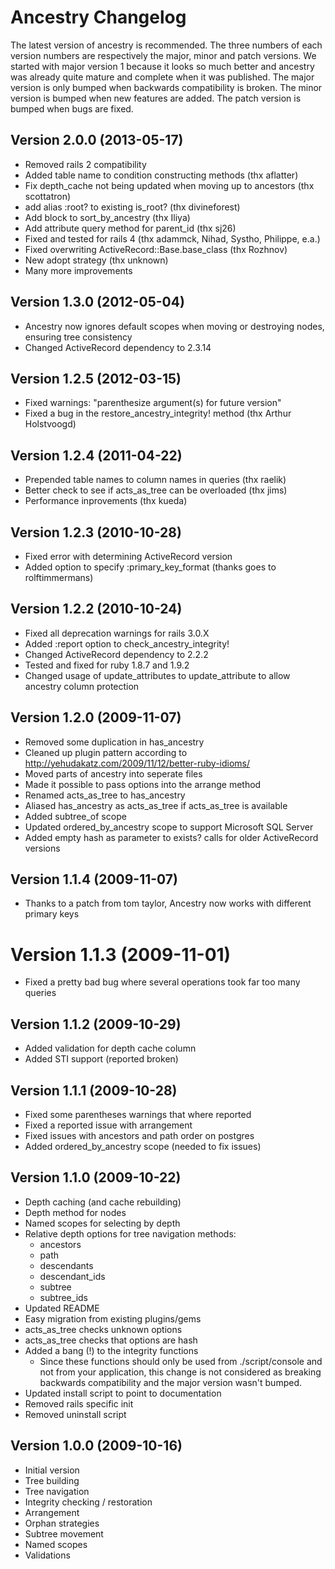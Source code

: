 # Ancestry Changelog

The latest version of ancestry is recommended. The three numbers of each version
numbers are respectively the major, minor and patch versions. We started with
major version 1 because it looks so much better and ancestry was already quite
mature and complete when it was published. The major version is only bumped when
backwards compatibility is broken. The minor version is bumped when new features
are added. The patch version is bumped when bugs are fixed.

## Version 2.0.0 (2013-05-17)
* Removed rails 2 compatibility
* Added table name to condition constructing methods (thx aflatter)
* Fix depth_cache not being updated when moving up to ancestors (thx scottatron)
* add alias :root? to existing is_root? (thx divineforest)
* Add block to sort_by_ancestry (thx Iliya)
* Add attribute query method for parent_id (thx sj26)
* Fixed and tested for rails 4 (thx adammck, Nihad, Systho, Philippe, e.a.)
* Fixed overwriting ActiveRecord::Base.base_class (thx Rozhnov)
* New adopt strategy (thx unknown)
* Many more improvements

## Version 1.3.0 (2012-05-04)
* Ancestry now ignores default scopes when moving or destroying nodes, ensuring tree consistency
* Changed ActiveRecord dependency to 2.3.14

## Version 1.2.5 (2012-03-15)
* Fixed warnings: "parenthesize argument(s) for future version"
* Fixed a bug in the restore_ancestry_integrity! method (thx Arthur Holstvoogd)

## Version 1.2.4 (2011-04-22)
* Prepended table names to column names in queries (thx raelik)
* Better check to see if acts_as_tree can be overloaded (thx jims)
* Performance inprovements (thx kueda)

## Version 1.2.3 (2010-10-28)
* Fixed error with determining ActiveRecord version
* Added option to specify :primary_key_format (thanks goes to rolftimmermans)

## Version 1.2.2 (2010-10-24)
* Fixed all deprecation warnings for rails 3.0.X
* Added :report option to check_ancestry_integrity!
* Changed ActiveRecord dependency to 2.2.2
* Tested and fixed for ruby 1.8.7 and 1.9.2
* Changed usage of update_attributes to update_attribute to allow ancestry column protection

## Version 1.2.0 (2009-11-07)
* Removed some duplication in has_ancestry
* Cleaned up plugin pattern according to http://yehudakatz.com/2009/11/12/better-ruby-idioms/
* Moved parts of ancestry into seperate files
* Made it possible to pass options into the arrange method
* Renamed acts_as_tree to has_ancestry
* Aliased has_ancestry as acts_as_tree if acts_as_tree is available
* Added subtree_of scope
* Updated ordered_by_ancestry scope to support Microsoft SQL Server
* Added empty hash as parameter to exists? calls for older ActiveRecord versions

## Version 1.1.4 (2009-11-07)
* Thanks to a patch from tom taylor, Ancestry now works with different primary keys

# Version 1.1.3 (2009-11-01)
* Fixed a pretty bad bug where several operations took far too many queries

## Version 1.1.2 (2009-10-29)
* Added validation for depth cache column
* Added STI support (reported broken)

## Version 1.1.1 (2009-10-28)
* Fixed some parentheses warnings that where reported
* Fixed a reported issue with arrangement
* Fixed issues with ancestors and path order on postgres
* Added ordered_by_ancestry scope (needed to fix issues)

## Version 1.1.0 (2009-10-22)
* Depth caching (and cache rebuilding)
* Depth method for nodes
* Named scopes for selecting by depth
* Relative depth options for tree navigation methods: 
    * ancestors
    * path
    * descendants
    * descendant_ids
    * subtree
    * subtree_ids
* Updated README
* Easy migration from existing plugins/gems
* acts_as_tree checks unknown options
* acts_as_tree checks that options are hash
* Added a bang (!) to the integrity functions
    * Since these functions should only be used from ./script/console and not
      from your application, this change is not considered as breaking backwards
      compatibility and the major version wasn't bumped.
* Updated install script to point to documentation
* Removed rails specific init
* Removed uninstall script

## Version 1.0.0 (2009-10-16)
* Initial version
* Tree building
* Tree navigation
* Integrity checking / restoration
* Arrangement
* Orphan strategies
* Subtree movement
* Named scopes
* Validations
